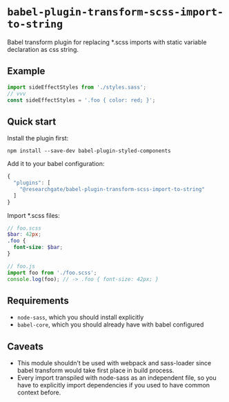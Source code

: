 # `babel-plugin-transform-scss-import-to-string`
Babel transform plugin for replacing *.scss imports with static variable
declaration as css string.

## Example
```js
import sideEffectStyles from './styles.sass';
// vvv
const sideEffectStyles = '.foo { color: red; }';
```

## Quick start
Install the plugin first:
```
npm install --save-dev babel-plugin-styled-components
```

Add it to your babel configuration:
```js
{
  "plugins": [
    "@researchgate/babel-plugin-transform-scss-import-to-string"
  ]
}
```

Import *.scss files:
```scss
// foo.scss
$bar: 42px;
.foo {
  font-size: $bar;
}
```

```js
// foo.js
import foo from './foo.scss';
console.log(foo); // -> .foo { font-size: 42px; }
```

## Requirements
* `node-sass`, which you should install explicitly
* `babel-core`, which you should already have with babel configured

## Caveats
- This module shouldn't be used with webpack and sass-loader since babel
transform would take first place in build process.
- Every import transpiled with node-sass as an independent file, so you have to
explicitly import dependencies if you used to have common context before.
